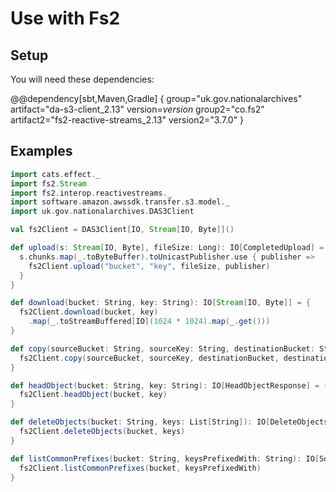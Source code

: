 # Use with Fs2

## Setup
You will need these dependencies:

@@dependency[sbt,Maven,Gradle] {
group="uk.gov.nationalarchives" artifact="da-s3-client_2.13" version=$version$
group2="co.fs2" artifact2="fs2-reactive-streams_2.13" version2="3.7.0"
}

## Examples
```scala
import cats.effect._
import fs2.Stream
import fs2.interop.reactivestreams._
import software.amazon.awssdk.transfer.s3.model._
import uk.gov.nationalarchives.DAS3Client

val fs2Client = DAS3Client[IO, Stream[IO, Byte]]()

def upload(s: Stream[IO, Byte], fileSize: Long): IO[CompletedUpload] = {
  s.chunks.map(_.toByteBuffer).toUnicastPublisher.use { publisher =>
    fs2Client.upload("bucket", "key", fileSize, publisher)
  }
}

def download(bucket: String, key: String): IO[Stream[IO, Byte]] = {
  fs2Client.download(bucket, key)
    .map(_.toStreamBuffered[IO](1024 * 1024).map(_.get()))
}

def copy(sourceBucket: String, sourceKey: String, destinationBucket: String, destinationKey: String): IO[CompletedCopy] = {
  fs2Client.copy(sourceBucket, sourceKey, destinationBucket, destinationKey)
}

def headObject(bucket: String, key: String): IO[HeadObjectResponse] = {
  fs2Client.headObject(bucket, key)
}

def deleteObjects(bucket: String, keys: List[String]): IO[DeleteObjectsResponse] = {
  fs2Client.deleteObjects(bucket, keys)
}

def listCommonPrefixes(bucket: String, keysPrefixedWith: String): IO[SdkPublisher[String]] = {
  fs2Client.listCommonPrefixes(bucket, keysPrefixedWith)
}

```
